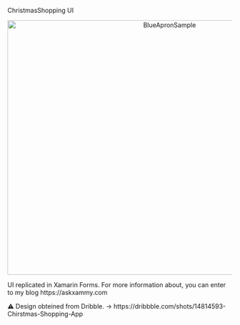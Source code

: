 ChristmasShopping UI

<p align="center">
<img src="https://github.com/LeomarisReyes/ChristmasShoppingUI/blob/master/Images/ChristmasShoppingUI.png" height="570" width="710" title="BlueApronSample"/>
</p>

<p>UI replicated in Xamarin Forms. For more information about, you can enter to my blog https://askxammy.com </p>
⚠ Design obteined from Dribble. -> https://dribbble.com/shots/14814593-Chirstmas-Shopping-App
